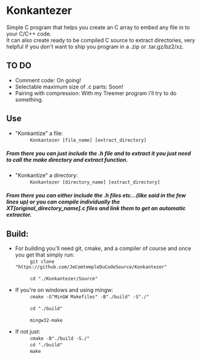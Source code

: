 # Konkantezer
Simple C program that helps you create an C array to embed any file in to your C/C++ code. \
It can also create ready to be compiled C source to extract directories, very helpful if you don't want to ship you program in a .zip or .tar.gz/bz2/xz. 

## TO DO
* Comment code: On going! 
* Selectable maximum size of .c parts: Soon! 
* Pairing with compression: With my Treemer program i'll try to do something. 

## Use 
* "Konkantize" a file: \
&nbsp;&nbsp;&nbsp;&nbsp;&nbsp;&nbsp;&nbsp;&nbsp;```
Konkantezer [file_name] [extract_directory]```

##### From there you can just include the .h file and to extract it you just need to call the make directory and extract function.

* "Konkantize" a directory: \
&nbsp;&nbsp;&nbsp;&nbsp;&nbsp;&nbsp;&nbsp;&nbsp;```
Konkantezer [directory_name] [extract_directory]```

##### From there you can either include the .h files etc...(like said in the few lines up) or you can compile individually the XT[original_directory_name].c files and link them to get an automatic extractor.

## Build:
* For building you'll need git, cmake, and a compiler of course and once you get that simply run:\
    &nbsp;&nbsp;&nbsp;&nbsp;&nbsp;&nbsp;&nbsp;&nbsp;```
    git clone "https://github.com/JeComtempleDuCodeSource/Konkantezer"```

    &nbsp;&nbsp;&nbsp;&nbsp;&nbsp;&nbsp;&nbsp;&nbsp;```
    cd "./Konkantezer/Source"```

* If you're on windows and using mingw:\
    &nbsp;&nbsp;&nbsp;&nbsp;&nbsp;&nbsp;&nbsp;&nbsp;```
    cmake -G"MinGW Makefiles" -B"./build" -S"./"``` 

    &nbsp;&nbsp;&nbsp;&nbsp;&nbsp;&nbsp;&nbsp;&nbsp;```
    cd "./build"``` 

    &nbsp;&nbsp;&nbsp;&nbsp;&nbsp;&nbsp;&nbsp;&nbsp;```
    mingw32-make``` 

* If not just:\
    &nbsp;&nbsp;&nbsp;&nbsp;&nbsp;&nbsp;&nbsp;&nbsp;```
    cmake -B"./build -S./"``` \
    &nbsp;&nbsp;&nbsp;&nbsp;&nbsp;&nbsp;&nbsp;&nbsp;```
    cd "./build"``` \
    &nbsp;&nbsp;&nbsp;&nbsp;&nbsp;&nbsp;&nbsp;&nbsp;```
    make``` 
